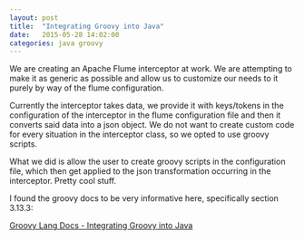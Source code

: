 ```yaml
---
layout: post
title:  "Integrating Groovy into Java"
date:   2015-05-28 14:02:00
categories: java groovy
---
```


We are creating an Apache Flume interceptor at work. We are attempting to make it as generic as possible and allow us
to customize our needs to it purely by way of the flume configuration.

Currently the interceptor takes data, we provide it with keys/tokens in the configuration of the interceptor in the flume
configuration file and then it converts said data into a json object. We do not want to create custom code for every situation
in the interceptor class, so we opted to use groovy scripts.

What we did is allow the user to create groovy scripts in the configuration file, which then get applied to the json 
transformation occurring in the interceptor. Pretty cool stuff.

I found the groovy docs to be very informative here, specifically section 3.13.3:

<a href="http://docs.groovy-lang.org/latest/html/documentation/index.html#_integrating_groovy_in_a_java_application">Groovy Lang Docs - Integrating Groovy into Java</a>
